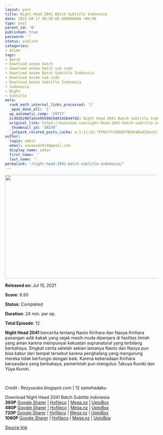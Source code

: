 ```yaml
---
layout: post
title: Night Head 2041 Batch Subtitle Indonesia
date: 2022-09-17 06:58:00.000000000 +00:00
type: post
parent_id: '0'
published: true
password: ''
status: publish
categories:
- Anime
tags:
- Batch
- Download anime batch
- download anime batch sub indo
- Download Anime Batch Subtitle Indonesia
- Download Anime sub indo
- Download Anime Subtitle Indonesia
- Indonesia
- Night
- Subtitle
meta:
  rank_math_internal_links_processed: '1'
  _wpas_done_all: '1'
  wp_automatic_camp: '29737'
  2c4926296fa5ee9559029d4343644fd2: Night Head 2041 Batch Subtitle Indonesia
  original_link: https://kusonime.com/night-head-2041-batch-subtitle-indonesia/
  _thumbnail_id: '30239'
  _jetpack_related_posts_cache: a:1:{s:32:"8f6677c9d6b0f903e98ad32ec61f8deb";a:2:{s:7:"expires";i:1663441107;s:7:"payload";a:3:{i:0;a:1:{s:2:"id";i:30055;}i:1;a:1:{s:2:"id";i:30079;}i:2;a:1:{s:2:"id";i:29879;}}}}
author:
  login: admin
  email: senseads014@gmail.com
  display_name: admin
  first_name: ''
  last_name: ''
permalink: "/night-head-2041-batch-subtitle-indonesia/"
---
```

<p><img width="571" height="340" src="{{ site.baseurl }}/assets/2022/09/Night-Head-2041-571x340.jpg" class="attachment-thumb-large size-thumb-large wp-post-image" alt="" loading="lazy" title="Night Head 2041 Batch Subtitle Indonesia" srcset="https://kusonime.com/wp-content/uploads/2021/08/Night-Head-2041-571x340.jpg 571w, https://kusonime.com/wp-content/uploads/2021/08/Night-Head-2041-300x179.jpg 300w, https://kusonime.com/wp-content/uploads/2021/08/Night-Head-2041-768x457.jpg 768w, https://kusonime.com/wp-content/uploads/2021/08/Night-Head-2041-520x309.jpg 520w, https://kusonime.com/wp-content/uploads/2021/08/Night-Head-2041.jpg 1000w" sizes="(max-width: 571px) 100vw, 571px" />
<p><b>Released on</b>: Jul 15, 2021</p>
<p>
<p><b>Score</b>: 6.50</p>
<p>
<p><b>Status</b>: Completed</p>
<p>
<p><b>Duration</b>: 24 min. per ep.</p>
<p>
<p><b>Total Episode</b>: 12</p>
<p>
<p><strong>Night Head 2041</strong> bercerita tentang Naoto Kirihara dan Naoya Kirihara pasangan adik kakak yang sejak masih muda dipenjara di fasilitas ilmiah yang aman karena mempunyai kekuatan supranatural yang terbilang berbahaya. Singkat cerita setelah sekian lamanya Naoto dan Naoya pun bisa kabur dari tempat tersebut karena penghalang yang mengurung mereka tidak berfungsi dengan baik. Karena keberadaan Kirihara bersaudara yang berbahaya, pemerintah pun mengutus Takuya Kuroki dan Yūya Kuroki.</p>
<p>
<p> </p>
<p>
<p>Credit : Rezyusubs.blogspot.com | 12 samehadaku</p>
<p>
<div class="smokeddl">
<div class="smokettl">Download Night Head 2041 Batch Subtitle Indonesia</div>
<div class="smokeurl"><strong>360P</strong> <a href="https://acefile.co/f/56371472/kusonime-nh2041-360pv2-rar" target="_blank" rel="noopener noreferrer">Google Sharer</a> | <a href="https://hxfile.co/zit9vekn0kap" target="_blank" rel="noopener">Hxfileco</a> | <a href="https://mega.nz/file/jM8C1AoR#QY-pnwND8cCwU2lorgC-a9nfFLPE5Pwx1N4r_pvUauY" target="_blank" rel="noopener">Mega.nz</a> | <a href="https://uptobox.com/rm8cwoez42wt" target="_blank" rel="noopener">UptoBox</a></div>
<div class="smokeurl"><strong>480P</strong> <a href="https://acefile.co/f/56371473/kusonime-nh2041-480pv2-rar" target="_blank" rel="noopener noreferrer">Google Sharer</a> | <a href="https://hxfile.co/ab2u9ij7c0nr" target="_blank" rel="noopener">Hxfileco</a> | <a href="https://mega.nz/file/rA8iWIpQ#cCSore0Gv9cWnYeQuO9CdwkjwjKXuR2e28pvmWWEyH0" target="_blank" rel="noopener">Mega.nz</a> | <a href="https://uptobox.com/ca121k3q0p9w" target="_blank" rel="noopener">UptoBox</a></div>
<div class="smokeurl"><strong>720P</strong> <a href="https://acefile.co/f/56371475/kusonime-nh2041-720pv2-rar" target="_blank" rel="noopener noreferrer">Google Sharer</a> | <a href="https://hxfile.co/aelvf0qeajkl" target="_blank" rel="noopener">Hxfileco</a> | <a href="https://mega.nz/file/KdlGVYqD#vU_ByWBVlwibp56F5wfdWxl5735u0tsLm91dAr4sCGg" target="_blank" rel="noopener">Mega.nz</a> | <a href="https://uptobox.com/ai94nl7x6u51" target="_blank" rel="noopener">UptoBox</a></div>
<div class="smokeurl"><strong>1080P</strong> <a href="https://acefile.co/f/56371477/kusonime-nh2041-1080pv2-rar" target="_blank" rel="noopener noreferrer">Google Sharer</a> | <a href="https://hxfile.co/7tsdvsjp8cdu" target="_blank" rel="noopener">Hxfileco</a> | <a href="https://mega.nz/file/LFtCWQYA#TJI5xArA8V6OhZuXjNTj5Bp-ys1xAGa8ySiwRDbhm9A" target="_blank" rel="noopener">Mega.nz</a> | <a href="https://uptobox.com/5i8xpmhg0cm1" target="_blank" rel="noopener">UptoBox</a></div>
</div>
<p><a href="https://kusonime.com/night-head-2041-batch-subtitle-indonesia/">Source link </a></p>
